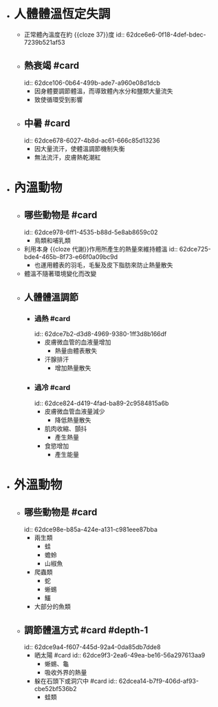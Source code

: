 - # 人體體溫恆定失調
	- 正常體內溫度在約 {{cloze 37}}度
	  id:: 62dce6e6-0f18-4def-bdec-7239b521af53
	- ## 熱衰竭 #card
	  id:: 62dce106-0b64-499b-ade7-a960e08d1dcb
		- 因身體要調節體溫，而導致體內水分和鹽類大量流失
		- 致使循環受到影響
	- ## 中暑 #card
	  id:: 62dce678-6027-4b8d-ac61-666c85d13236
		- 因大量流汗，使體溫調節機制失衡
		- 無法流汗，皮膚熱乾潮紅
- # 內溫動物
	- ## 哪些動物是 #card
	  id:: 62dce978-6ff1-4535-b88d-5e8ab8659c02
		- 鳥類和哺乳類
	- 利用本身 {{cloze 代謝}}作用所產生的熱量來維持體溫
	  id:: 62dce725-bde4-465b-8f73-e66f0a09bc9d
		- 也運用體表的羽毛，毛髮及皮下脂肪來防止熱量散失
	- 體溫不隨著環境變化而改變
	- ## 人體體溫調節
		- ### 過熱 #card
		  id:: 62dce7b2-d3d8-4969-9380-1ff3d8b166df
			- 皮膚微血管的血液量增加
				- 熱量由體表散失
			- 汗腺排汗
				- 增加熱量散失
		- ### 過冷 #card
		  id:: 62dce824-d419-4fad-ba89-2c9584815a6b
			- 皮膚微血管血液量減少
				- 降低熱量散失
			- 肌肉收縮、顫抖
				- 產生熱量
			- 食慾增加
				- 產生能量
- # 外溫動物
	- ## 哪些動物是 #card
	  id:: 62dce98e-b85a-424e-a131-c981eee87bba
		- 兩生類
			- 蛙
			- 蟾蛉
			- 山椒魚
		- 爬蟲類
			- 蛇
			- 蜥蜴
			- 鱷
		- 大部分的魚類
	- ## 調節體溫方式 #card #depth-1
	  id:: 62dce9a4-f607-445d-92a4-0da85db7dde8
		- 晒太陽 #card
		  id:: 62dce9f3-2ea6-49ea-be16-56a297613aa9
			- 蜥蜴、龜
			- 吸收外界的熱量
		- 躲在石頭下或洞穴中 #card
		  id:: 62dcea14-b7f9-406d-af93-cbe52bf536b2
			- 蛙類